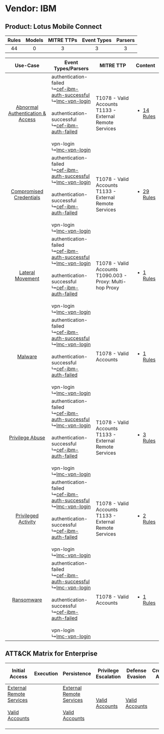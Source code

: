 Vendor: IBM
===========
Product: Lotus Mobile Connect
-----------------------------
| Rules | Models | MITRE TTPs | Event Types | Parsers |
|:-----:|:------:|:----------:|:-----------:|:-------:|
|  44   |   0    |     3      |      3      |    3    |

|    Use-Case    | Event Types/Parsers    | MITRE TTP    | Content    |
|:----:| ---- | ---- | ---- |
| [Abnormal Authentication & Access](../../../UseCases/uc_abnormal_authentication_&_access.md) |  authentication-failed<br> ↳[cef-ibm-auth-successful](Ps/pC_cefibmauthsuccessful.md)<br> ↳[lmc-vpn-login](Ps/pC_lmcvpnlogin.md)<br><br> authentication-successful<br> ↳[cef-ibm-auth-failed](Ps/pC_cefibmauthfailed.md)<br><br> vpn-login<br> ↳[lmc-vpn-login](Ps/pC_lmcvpnlogin.md)<br> | T1078 - Valid Accounts<br>T1133 - External Remote Services<br>   | [<ul><li>14 Rules</li></ul>](RM/r_m_ibm_lotus_mobile_connect_Abnormal_Authentication_&_Access.md) |
|          [Compromised Credentials](../../../UseCases/uc_compromised_credentials.md)          |  authentication-failed<br> ↳[cef-ibm-auth-successful](Ps/pC_cefibmauthsuccessful.md)<br> ↳[lmc-vpn-login](Ps/pC_lmcvpnlogin.md)<br><br> authentication-successful<br> ↳[cef-ibm-auth-failed](Ps/pC_cefibmauthfailed.md)<br><br> vpn-login<br> ↳[lmc-vpn-login](Ps/pC_lmcvpnlogin.md)<br> | T1078 - Valid Accounts<br>T1133 - External Remote Services<br>   | [<ul><li>29 Rules</li></ul>](RM/r_m_ibm_lotus_mobile_connect_Compromised_Credentials.md)          |
|    [Lateral Movement](../../../UseCases/uc_lateral_movement.md)    |  authentication-failed<br> ↳[cef-ibm-auth-successful](Ps/pC_cefibmauthsuccessful.md)<br> ↳[lmc-vpn-login](Ps/pC_lmcvpnlogin.md)<br><br> authentication-successful<br> ↳[cef-ibm-auth-failed](Ps/pC_cefibmauthfailed.md)<br><br> vpn-login<br> ↳[lmc-vpn-login](Ps/pC_lmcvpnlogin.md)<br> | T1078 - Valid Accounts<br>T1090.003 - Proxy: Multi-hop Proxy<br> | [<ul><li>1 Rules</li></ul>](RM/r_m_ibm_lotus_mobile_connect_Lateral_Movement.md)    |
|    [Malware](../../../UseCases/uc_malware.md)    |  authentication-failed<br> ↳[cef-ibm-auth-successful](Ps/pC_cefibmauthsuccessful.md)<br> ↳[lmc-vpn-login](Ps/pC_lmcvpnlogin.md)<br><br> authentication-successful<br> ↳[cef-ibm-auth-failed](Ps/pC_cefibmauthfailed.md)<br><br> vpn-login<br> ↳[lmc-vpn-login](Ps/pC_lmcvpnlogin.md)<br> | T1078 - Valid Accounts<br>    | [<ul><li>1 Rules</li></ul>](RM/r_m_ibm_lotus_mobile_connect_Malware.md)    |
|    [Privilege Abuse](../../../UseCases/uc_privilege_abuse.md)    |  authentication-failed<br> ↳[cef-ibm-auth-successful](Ps/pC_cefibmauthsuccessful.md)<br> ↳[lmc-vpn-login](Ps/pC_lmcvpnlogin.md)<br><br> authentication-successful<br> ↳[cef-ibm-auth-failed](Ps/pC_cefibmauthfailed.md)<br><br> vpn-login<br> ↳[lmc-vpn-login](Ps/pC_lmcvpnlogin.md)<br> | T1078 - Valid Accounts<br>T1133 - External Remote Services<br>   | [<ul><li>3 Rules</li></ul>](RM/r_m_ibm_lotus_mobile_connect_Privilege_Abuse.md)    |
|    [Privileged Activity](../../../UseCases/uc_privileged_activity.md)    |  authentication-failed<br> ↳[cef-ibm-auth-successful](Ps/pC_cefibmauthsuccessful.md)<br> ↳[lmc-vpn-login](Ps/pC_lmcvpnlogin.md)<br><br> authentication-successful<br> ↳[cef-ibm-auth-failed](Ps/pC_cefibmauthfailed.md)<br><br> vpn-login<br> ↳[lmc-vpn-login](Ps/pC_lmcvpnlogin.md)<br> | T1078 - Valid Accounts<br>T1133 - External Remote Services<br>   | [<ul><li>2 Rules</li></ul>](RM/r_m_ibm_lotus_mobile_connect_Privileged_Activity.md)    |
|    [Ransomware](../../../UseCases/uc_ransomware.md)    |  authentication-failed<br> ↳[cef-ibm-auth-successful](Ps/pC_cefibmauthsuccessful.md)<br> ↳[lmc-vpn-login](Ps/pC_lmcvpnlogin.md)<br><br> authentication-successful<br> ↳[cef-ibm-auth-failed](Ps/pC_cefibmauthfailed.md)<br><br> vpn-login<br> ↳[lmc-vpn-login](Ps/pC_lmcvpnlogin.md)<br> | T1078 - Valid Accounts<br>    | [<ul><li>1 Rules</li></ul>](RM/r_m_ibm_lotus_mobile_connect_Ransomware.md)    |

ATT&CK Matrix for Enterprise
----------------------------
| Initial Access                                                                                                                                   | Execution | Persistence                                                                                                                                      | Privilege Escalation                                                | Defense Evasion                                                     | Credential Access | Discovery | Lateral Movement | Collection | Command and Control                                                                                                                       | Exfiltration | Impact |
| ------------------------------------------------------------------------------------------------------------------------------------------------ | --------- | ------------------------------------------------------------------------------------------------------------------------------------------------ | ------------------------------------------------------------------- | ------------------------------------------------------------------- | ----------------- | --------- | ---------------- | ---------- | ----------------------------------------------------------------------------------------------------------------------------------------- | ------------ | ------ |
| [External Remote Services](https://attack.mitre.org/techniques/T1133)<br><br>[Valid Accounts](https://attack.mitre.org/techniques/T1078)<br><br> |           | [External Remote Services](https://attack.mitre.org/techniques/T1133)<br><br>[Valid Accounts](https://attack.mitre.org/techniques/T1078)<br><br> | [Valid Accounts](https://attack.mitre.org/techniques/T1078)<br><br> | [Valid Accounts](https://attack.mitre.org/techniques/T1078)<br><br> |                   |           |                  |            | [Proxy: Multi-hop Proxy](https://attack.mitre.org/techniques/T1090/003)<br><br>[Proxy](https://attack.mitre.org/techniques/T1090)<br><br> |              |        |